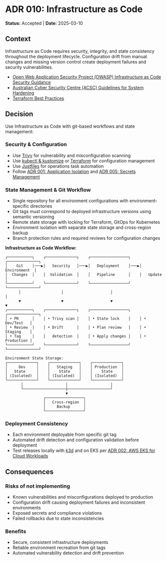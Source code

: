 # ADR 010: Infrastructure as Code

**Status:** Accepted | **Date:** 2025-03-10

## Context

Infrastructure as Code requires security, integrity, and state
consistency throughout the deployment lifecycle. Configuration drift
from manual changes and missing version control create deployment
failures and security vulnerabilities.

- [Open Web Application Security Project (OWASP) Infrastructure as Code
  Security
  Guidance](https://cheatsheetseries.owasp.org/cheatsheets/Infrastructure_as_Code_Security_Cheat_Sheet.html)
- [Australian Cyber Security Centre (ACSC) Guidelines for System
  Hardening](https://www.cyber.gov.au/resources-business-and-government/essential-cybersecurity/ism/cybersecurity-guidelines/guidelines-system-hardening)
- [Terraform Best
  Practices](https://developer.hashicorp.com/terraform/cloud-docs/recommended-practices)

## Decision

Use Infrastructure as Code with git-based workflows and state
management:

### Security & Configuration

- Use [Trivy](https://trivy.dev/latest/docs/configuration/) for
  vulnerability and misconfiguration scanning
- Use [kubectl &
  kustomize](https://kubectl.docs.kubernetes.io/guides/config_management/)
  or [Terraform](https://trivy.dev/latest/docs/coverage/iac/) for
  configuration management
- Use [Justfiles](https://just.systems/man/en/) for operations task
  automation
- Follow [ADR 001: Application Isolation](../security/001-isolation.md)
  and [ADR 005: Secrets
  Management](../security/005-secrets-management.md)

### State Management & Git Workflow

- Single repository for all environment configurations with
  environment-specific directories
- Git tags must correspond to deployed infrastructure versions using
  semantic versioning
- Remote state storage with locking for Terraform, GitOps for Kubernetes
- Environment isolation with separate state storage and cross-region
  backup
- Branch protection rules and required reviews for configuration changes

**Infrastructure as Code Workflow:**

```text
┌───────────┐    ┌──────────────┐    ┌─────────────────┐    ┌──────────────┐
│    Git    │───▶│   Security   │───▶│   Deployment    │───▶│ Environment  │
│  Changes  │    │  Validation  │    │   Pipeline      │    │   Update     │
└───────────┘    └──────────────┘    └─────────────────┘    └──────────────┘
      │                  │                     │                      │
      ▼                  ▼                     ▼                      ▼
┌───────────┐    ┌──────────────┐    ┌─────────────────┐    ┌──────────────┐
│ • PR      │    │ • Trivy scan │    │ • State lock    │    │ • Dev/Test   │
│ • Review  │    │ • Drift      │    │ • Plan review   │    │ • Staging    │
│ • Tag     │    │   detection  │    │ • Apply changes │    │ • Production │
└───────────┘    └──────────────┘    └─────────────────┘    └──────────────┘

Environment State Storage:
┌─────────────┐    ┌─────────────┐    ┌─────────────┐
│     Dev     │    │   Staging   │    │ Production  │
│   State     │    │    State    │    │    State    │
│ (Isolated)  │    │ (Isolated)  │    │ (Isolated)  │
└─────────────┘    └─────────────┘    └─────────────┘
       │                   │                   │
       └───────────────────┼───────────────────┘
                           ▼
                 ┌─────────────────┐
                 │   Cross-region  │
                 │     Backup      │
                 └─────────────────┘
```

### Deployment Consistency

- Each environment deployable from specific git tag
- Automated drift detection and configuration validation before
  deployment
- Test releases locally with [k3d](https://k3d.io/stable/) and on EKS
  per [ADR 002: AWS EKS for Cloud
  Workloads](../operations/002-workloads.md)

## Consequences

### Risks of not implementing

- Known vulnerabilities and misconfigurations deployed to production
- Configuration drift causing deployment failures and inconsistent
  environments
- Exposed secrets and compliance violations
- Failed rollbacks due to state inconsistencies

### Benefits

- Secure, consistent infrastructure deployments
- Reliable environment recreation from git tags
- Automated vulnerability detection and drift prevention
